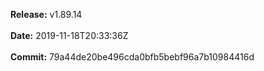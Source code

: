**Release:** 
v1.89.14
<br><br>**Date:** 
2019-11-18T20:33:36Z
<br><br>**Commit:** 
79a44de20be496cda0bfb5bebf96a7b10984416d
